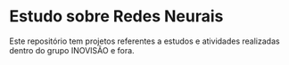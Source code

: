 # Estudo sobre Redes Neurais

Este repositório tem projetos referentes a estudos e atividades realizadas dentro do grupo INOVISÃO e fora. 






